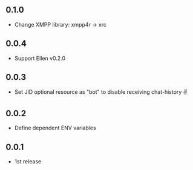 ## 0.1.0
* Change XMPP library: xmpp4r -> xrc

## 0.0.4
* Support Ellen v0.2.0

## 0.0.3
* Set JID optional resource as "bot" to disable receiving chat-history :v:

## 0.0.2
* Define dependent ENV variables

## 0.0.1
* 1st release
